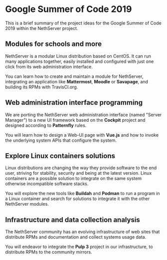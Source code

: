 # Google Summer of Code 2019

This is a brief summary of the project ideas for the Google Summer of Code 2019
within the NethServer project.

## Modules for schools and more

NethServer is a modular Linux distribution based on CentOS. It can run many
applications together, easily installed and configured with just one click from
its web administration interface.

You can learn how to create and maintain a module for NethServer, integrating an
application like **Mattermost**, **Moodle** or **Savapage**, and building its
RPMs with TravisCI.org.

## Web administration interface programming

We are porting the NethServer web administration interface (named "Server
Manager") to a new UI framework based on the **Cockpit** project and designed
according to **Patternfly** rules.

You will learn how to design a Web-UI page with **Vue.js** and how to invoke
the underlying system APIs that configure the system.

## Explore Linux containers solutions

Linux distributions are changing the way they provide software to the end user,
striving for stability, security and being at the latest version.  Linux
containers are a possible solution to integrate on the same system otherwise
incompatible software stacks.

You will explore the new tools like **Buildah** and **Podman** to run a program
in a Linux container and search for solutions to integrate it with the
other NethServer modules.

## Infrastructure and data collection analysis

The NethServer community has an evolving infrastructure of web sites that
distribute RPMs and documentation and collect systems usage data.

You will endeavor to integrate the **Pulp 3** project in our infrastructure, to 
distribute RPMs to the community mirrors.


